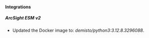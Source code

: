
#### Integrations

##### ArcSight ESM v2

- Updated the Docker image to: *demisto/python3:3.12.8.3296088*.

